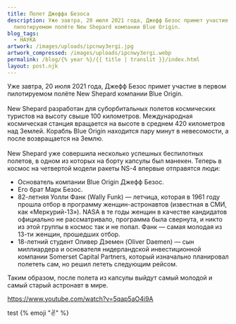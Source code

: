 ```yaml
---
title: Полет Джеффа Безоса
description: Уже завтра, 20 июля 2021 года, Джефф Безос примет участие в первом
  пилотируемом полёте New Shepard компании Blue Origin.
blog_tags:
  - НАУКА
artwork: /images/uploads/ipcnwy3ergi.jpg
artwork_compressed: /images/uploads/ipcnwy3ergi.webp
permalink: /blog/{% year %}/{{ title | translit }}/index.html
layout: post.njk
---
```

Уже завтра, 20 июля 2021 года, Джефф Безос примет участие в первом пилотируемом полёте New Shepard компании Blue Origin.\
\
New Shepard разработан для суборбитальных полетов космических туристов на высоту свыше 100 километров. Международная космическая станция вращается на высоте в среднем 420 километров над Землей. Корабль Blue Origin находится пару минут в невесомости, а после возвращается на Землю.\
\
New Shepard уже совершила несколько успешных беспилотных полетов, в одном из которых на борту капсулы был манекен. Теперь в космос на четвертой модели ракеты NS-4 впервые отправятся люди: 

- Основатель компании Blue Origin Джефф Безос.
- Его брат Марк Безос.
- 82-летняя Уолли Фанк (Wally Funk) — летчица, которая в 1961 году прошла отбор в программу женщин-астронавтов (известная в СМИ, как «Меркурий-13»). NASA в те годы женщин в качестве кандидатов официально не рассматривало, программа была свернута, и никто из этой группы в космос так и не попал. Фанк — самая молодая из 13-ти женщин, прошедших отбор.
- 18-летний студент Оливер Дэемен (Oliver Daemen) — сын миллиардера и основателя нидерландской инвестиционной компании Somerset Capital Partners, который изначально планировал полететь сам, но решил лететь следующим рейсом.

Таким образом, после полета из капсулы выйдут самый молодой и самый старый астронавт в мире.

https://www.youtube.com/watch?v=5qap5aO4i9A

test {% emoji "✌️" %}